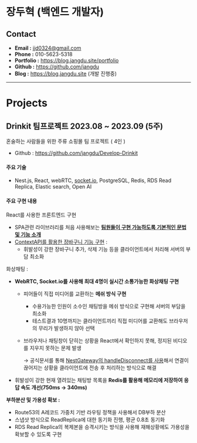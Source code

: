 # 장두혁 (백엔드 개발자)


## **Contact**
- **Email :** jjd0324@gmail.com
- **Phone :** 010-5623-5318
- **Portfolio :** https://blog.jangdu.site/portfolio
- **Github :** https://github.com/jangdu
- **Blog :** https://blog.jangdu.site (개발 진행중)
---
# Projects

## Drinkit   팀프로젝트  2023.08 ~ 2023.09 (5주)

혼술하는 사람들을 위한 주류 쇼핑몰 팀 프로젝트 ( 4인 )

- Github : https://github.com/jangdu/Develop-Drinkit

#### 주요 기술

- Nest.js, React, webRTC, [socket.io](http://socket.io), PostgreSQL, Redis, RDS Read Replica, Elastic search, Open AI

#### 주요 구현 내용

React를 사용한 프론트엔드 구현

- SPA관련 라이브러리를 처음 사용해보는 **[팀원들이 구현 가능하도록 기본적인 문법 및 기능 소개](https://blog.jangdu.site/posts/19)**
- [ContextAPI를 활용한 장바구니 기능 구현](https://github.com/jangdu/Drinkit_frontend/blob/main/src/context/CartContext.js) :
    - 휘발성이 강한 장바구니 추가, 삭제 기능 등을 클라이언트에서 처리해 서버의 부담 최소화

화상채팅 :

- **WebRTC, Socket.io를 사용해 최대 4명이 실시간 소통가능한 화상채팅 구현**
    - 피어들이 직접 미디어를 교환하는 **메쉬 방식 구현**
        - 수용가능한 인원이 소수인 채팅방을 메쉬 방식으로 구현해 서버의 부담을 최소화
        - 테스트결과 10명까지는 클라이언트끼리 직접 미디어를 교환해도 브라우저의 무리가 발생하지 않아 선택
    - 브라우저나 채팅창이 닫히는 상황을 React에서 확인하지 못해, 정지된 비디오를 지우지 못하는 문제 발생
        
        → 공식문서를 통해 [NestGateway의 handleDisconnect를 사용](https://github.com/jangdu/Drinkit-webRTC/blob/c0edfa524892baba4361020d23f717392dfb2195/src/chat/chat.gateway.ts#L41)해서 연결이 끊어지는 상황을 클라이언트에 전송 후 처리하는 방식으로 해결
        
- 휘발성이 강한 현재 열려있는 채팅방 목록을 **Redis를 활용해 메모리에 저장하여 응답 속도 개선(750ms → 340ms)**

**부하분산 및 가용성 확보 :**

- Route53의 A레코드 가중치 기반 라우팅 정책을 사용해서 DB부하 분산
- 스냅샷 방식으로 ReadReplica에 대한 동기화 진행, 평균 0.8초 동기화
- RDS Read Replica의 복제본을 승격시키는 방식을 사용해 재해상황에도 가용성을 확보할 수 있도록 구현

[자세히 보기]: https://github.com/jangdu/Develop-Drinkit "자세히 보기"

